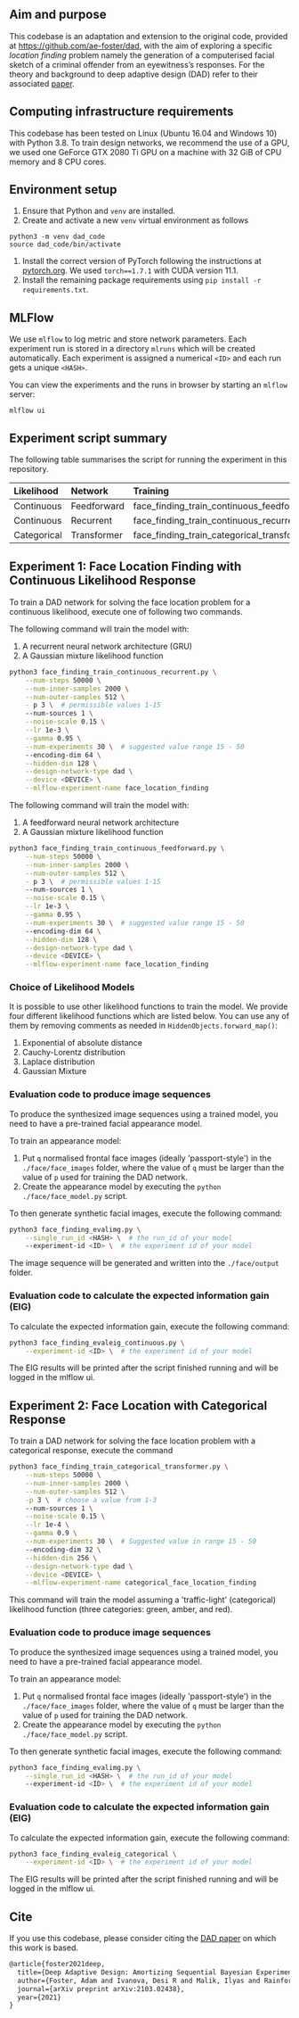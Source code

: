 ## Aim and purpose

This codebase is an adaptation and extension to the original code, provided at https://github.com/ae-foster/dad, with the aim of exploring a specific *location finding* problem namely the generation of a computerised facial sketch of a criminal offender from an eyewitness’s responses. For the theory and background to deep adaptive design (DAD) refer to their associated [paper](https://arxiv.org/abs/2103.02438).

## Computing infrastructure requirements

This codebase has been tested on Linux (Ubuntu 16.04 and Windows 10) with Python 3.8. To train design networks, we recommend the use of a GPU, we used one GeForce GTX 2080 Ti GPU on a machine with 32 GiB of CPU memory and 8 CPU cores.

## Environment setup

1. Ensure that Python and `venv` are installed.
1. Create and activate a new `venv` virtual environment as follows

```
python3 -m venv dad_code
source dad_code/bin/activate
```

1. Install the correct version of PyTorch following the instructions at [pytorch.org](https://pytorch.org/). We used `torch==1.7.1` with CUDA version 11.1.
2. Install the remaining package requirements using `pip install -r requirements.txt`.

## MLFlow

We use `mlflow` to log metric and store network parameters. Each experiment run is stored in a directory `mlruns` which will be created automatically. Each experiment is assigned a numerical `<ID>` and each run gets a unique `<HASH>`.

You can view the experiments and the runs in browser by starting an `mlflow` server:

```
mlflow ui
```

## Experiment script summary

The following table summarises the script for running the experiment in this repository.

| Likelihood  | Network     | Training                                          | EIG evaluation                         | Image generation          |
| :---------- | :---------- | :------------------------------------------------ | :------------------------------------- | :------------------------ |
| Continuous  | Feedforward | face\_finding\_train\_continuous\_feedforward.py  | face\_finding\_evaleig\_continuous.py  | face\_finding\_evalimg.py |
| Continuous  | Recurrent   | face\_finding\_train\_continuous\_recurrent.py    | face\_finding\_evaleig\_continuous.py  | face\_finding\_evalimg.py |
| Categorical | Transformer | face\_finding\_train\_categorical\_transformer.py | face\_finding\_evaleig\_categorical.py | face\_finding\_evalimg.py |

## Experiment 1: Face Location Finding with Continuous Likelihood Response

To train a DAD network for solving the face location problem for a continuous likelihood, execute one of following two commands.

The following command will train the model with:
1. A recurrent neural network architecture (GRU)
2. A Gaussian mixture likelihood function

```sh
python3 face_finding_train_continuous_recurrent.py \
    --num-steps 50000 \
    --num-inner-samples 2000 \
    --num-outer-samples 512 \
    - p 3 \  # permissible values 1-15
    --num-sources 1 \
    --noise-scale 0.15 \
    --lr 1e-3 \
    --gamma 0.95 \
    --num-experiments 30 \  # suggested value range 15 - 50
    --encoding-dim 64 \
    --hidden-dim 128 \
    --design-network-type dad \
    --device <DEVICE> \
    --mlflow-experiment-name face_location_finding
```

The following command will train the model with:
1. A feedforward neural network architecture
2. A Gaussian mixture likelihood function

```sh
python3 face_finding_train_continuous_feedforward.py \
    --num-steps 50000 \
    --num-inner-samples 2000 \
    --num-outer-samples 512 \
    - p 3 \  # permissible values 1-15
    --num-sources 1 \
    --noise-scale 0.15 \
    --lr 1e-3 \
    --gamma 0.95 \
    --num-experiments 30 \  # suggested value range 15 - 50
    --encoding-dim 64 \
    --hidden-dim 128 \
    --design-network-type dad \
    --device <DEVICE> \
    --mlflow-experiment-name face_location_finding
```

### Choice of Likelihood Models

It is possible to use other likelihood functions to train the model. We provide four different likelihood functions which are listed below.  You can use any of them by removing comments as needed in `HiddenObjects.forward_map()`:

1. Exponential of absolute distance
2. Cauchy-Lorentz distribution
3. Laplace distribution
4. Gaussian Mixture

### Evaluation code to produce image sequences

To produce the synthesized image sequences using a trained model, you need to have a pre-trained facial appearance model.

To train an appearance model:

1. Put `q` normalised frontal face images (ideally 'passport-style') in the `./face/face_images` folder, where the value of `q` must be larger than the value of `p` used for training the DAD network.
2. Create the appearance model by executing the  `python ./face/face_model.py` script.

To then generate synthetic facial images, execute the following command:

```sh
python3 face_finding_evalimg.py \
    --single_run_id <HASH> \  # the run_id of your model
    --experiment-id <ID> \  # the experiment id of your model
```

The image sequence will be generated and written into the `./face/output` folder.

### Evaluation code to calculate the expected information gain (EIG)

To calculate the expected information gain, execute the following command:

```sh
python3 face_finding_evaleig_continuous.py \
    --experiment-id <ID> \  # the experiment id of your model
```

The EIG results will be printed after the script finished running and will be logged in the mlflow ui.

## Experiment 2: Face Location with Categorical Response

To train a DAD network for solving the face location problem with a categorical response, execute the command

```sh
python3 face_finding_train_categorical_transformer.py \
    --num-steps 50000 \
    --num-inner-samples 2000 \
    --num-outer-samples 512 \
    -p 3 \  # choose a value from 1-3
    --num-sources 1 \
    --noise-scale 0.15 \
    --lr 1e-4 \
    --gamma 0.9 \
    --num-experiments 30 \  # Suggested value in range 15 - 50
    --encoding-dim 32 \
    --hidden-dim 256 \
    --design-network-type dad \
    --device <DEVICE> \
    --mlflow-experiment-name categorical_face_location_finding
```

This command will train the model assuming a 'traffic-light' (categorical) likelihood function (three categories: green, amber, and red).

### Evaluation code to produce image sequences

To produce the synthesized image sequences using a trained model, you need to have a pre-trained facial appearance model.

To train an appearance model:

1. Put `q` normalised frontal face images (ideally 'passport-style') in the `./face/face_images` folder, where the value of `q` must be larger than the value of `p` used for training the DAD network.
2. Create the appearance model by executing the  `python ./face/face_model.py` script.

To then generate synthetic facial images, execute the following command:

```sh
python3 face_finding_evalimg.py \
    --single_run_id <HASH> \  # the run_id of your model
    --experiment-id <ID> \  # the experiment id of your model
```

### Evaluation code to calculate the expected information gain (EIG)

To calculate the expected information gain, execute the following command:

```sh
python3 face_finding_evaleig_categorical \
    --experiment-id <ID> \  # the experiment id of your model
```

The EIG results will be printed after the script finished running and will be logged in the mlflow ui.

## Cite

If you use this codebase, please consider citing the [DAD paper](https://arxiv.org/abs/2103.02438) on which this work is based.

```tex
@article{foster2021deep,
  title={Deep Adaptive Design: Amortizing Sequential Bayesian Experimental Design},
  author={Foster, Adam and Ivanova, Desi R and Malik, Ilyas and Rainforth, Tom},
  journal={arXiv preprint arXiv:2103.02438},
  year={2021}
}
```